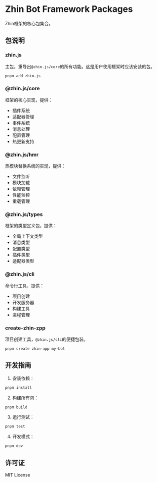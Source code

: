 # Zhin Bot Framework Packages

Zhin框架的核心包集合。

## 包说明

### zhin.js

主包，重导出`@zhin.js/core`的所有功能。这是用户使用框架时应该安装的包。

```bash
pnpm add zhin.js
```

### @zhin.js/core

框架的核心实现，提供：
- 插件系统
- 适配器管理
- 事件系统
- 消息处理
- 配置管理
- 热更新支持

### @zhin.js/hmr

热模块替换系统的实现，提供：
- 文件监听
- 模块加载
- 依赖管理
- 性能监控
- 重载管理

### @zhin.js/types

框架的类型定义包，提供：
- 全局上下文类型
- 消息类型
- 配置类型
- 插件类型
- 适配器类型

### @zhin.js/cli

命令行工具，提供：
- 项目创建
- 开发服务器
- 构建工具
- 进程管理

### create-zhin-zpp

项目创建工具，`@zhin.js/cli`的便捷包装。

```bash
pnpm create zhin-app my-bot
```

## 开发指南

1. 安装依赖：
```bash
pnpm install
```

2. 构建所有包：
```bash
pnpm build
```

3. 运行测试：
```bash
pnpm test
```

4. 开发模式：
```bash
pnpm dev
```

## 许可证

MIT License
